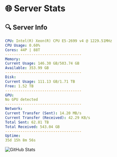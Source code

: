 # 🌐 Server Stats
## 🔍 Server Info
```yaml
CPU: Intel(R) Xeon(R) CPU E5-2699 v4 @ 1229.51MHz
CPU Usage: 0.60%
Cores: 44P | 88T
-----------------------------------
Memory:
Current Usage: 146.30 GB/503.74 GB
Available: 353.99 GB
-----------------------------------
Disk:
Current Usage: 111.13 GB/1.71 TB
Free: 1.52 TB
-----------------------------------
GPU:
No GPU detected
-----------------------------------
Network:
Current Transfer (Sent): 14.20 MB/s
Current Transfer (Received): 42.29 KB/s
Total Sent: 62.81 TB
Total Received: 543.04 GB
-----------------------------------
Uptime:
35d 15h 8m 56s
```
![GitHub Stats](https://img.shields.io/badge/Updated-2025-04-12_12:31:45-blue)